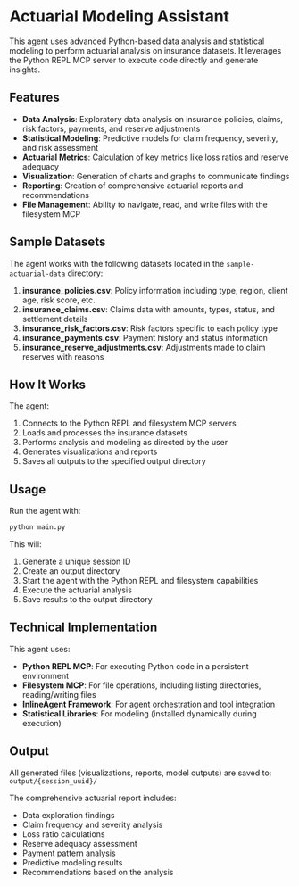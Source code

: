 # Actuarial Modeling Assistant

This agent uses advanced Python-based data analysis and statistical modeling to perform actuarial analysis on insurance datasets. It leverages the Python REPL MCP server to execute code directly and generate insights.

## Features

- **Data Analysis**: Exploratory data analysis on insurance policies, claims, risk factors, payments, and reserve adjustments
- **Statistical Modeling**: Predictive models for claim frequency, severity, and risk assessment
- **Actuarial Metrics**: Calculation of key metrics like loss ratios and reserve adequacy
- **Visualization**: Generation of charts and graphs to communicate findings
- **Reporting**: Creation of comprehensive actuarial reports and recommendations
- **File Management**: Ability to navigate, read, and write files with the filesystem MCP

## Sample Datasets

The agent works with the following datasets located in the `sample-actuarial-data` directory:

1. **insurance_policies.csv**: Policy information including type, region, client age, risk score, etc.
2. **insurance_claims.csv**: Claims data with amounts, types, status, and settlement details
3. **insurance_risk_factors.csv**: Risk factors specific to each policy type
4. **insurance_payments.csv**: Payment history and status information
5. **insurance_reserve_adjustments.csv**: Adjustments made to claim reserves with reasons

## How It Works

The agent:
1. Connects to the Python REPL and filesystem MCP servers
2. Loads and processes the insurance datasets
3. Performs analysis and modeling as directed by the user
4. Generates visualizations and reports
5. Saves all outputs to the specified output directory

## Usage

Run the agent with:

```bash
python main.py
```

This will:
1. Generate a unique session ID
2. Create an output directory
3. Start the agent with the Python REPL and filesystem capabilities
4. Execute the actuarial analysis
5. Save results to the output directory

## Technical Implementation

This agent uses:
- **Python REPL MCP**: For executing Python code in a persistent environment
- **Filesystem MCP**: For file operations, including listing directories, reading/writing files
- **InlineAgent Framework**: For agent orchestration and tool integration
- **Statistical Libraries**: For modeling (installed dynamically during execution)

## Output

All generated files (visualizations, reports, model outputs) are saved to:
`output/{session_uuid}/`

The comprehensive actuarial report includes:
- Data exploration findings
- Claim frequency and severity analysis
- Loss ratio calculations
- Reserve adequacy assessment
- Payment pattern analysis
- Predictive modeling results
- Recommendations based on the analysis 